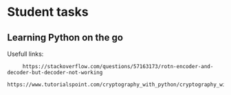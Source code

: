 #  Student tasks
## Learning Python on the go

Usefull links:

         https://stackoverflow.com/questions/57163173/rotn-encoder-and-decoder-but-decoder-not-working  
         https://www.tutorialspoint.com/cryptography_with_python/cryptography_with_python_caesar_cipher.htm

